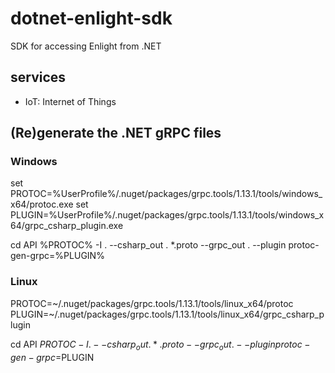 # dotnet-enlight-sdk

SDK for accessing Enlight from .NET

## services

- IoT: Internet of Things

## (Re)generate the .NET gRPC files

### Windows

set PROTOC=%UserProfile%/.nuget/packages/grpc.tools/1.13.1/tools/windows_x64/protoc.exe
set PLUGIN=%UserProfile%/.nuget/packages/grpc.tools/1.13.1/tools/windows_x64/grpc_csharp_plugin.exe

cd API
%PROTOC% -I . --csharp_out . *.proto --grpc_out . --plugin protoc-gen-grpc=%PLUGIN%

### Linux

PROTOC=~/.nuget/packages/grpc.tools/1.13.1/tools/linux_x64/protoc
PLUGIN=~/.nuget/packages/grpc.tools/1.13.1/tools/linux_x64/grpc_csharp_plugin

cd API
$PROTOC -I . --csharp_out . *.proto --grpc_out . --plugin protoc-gen-grpc=$PLUGIN
